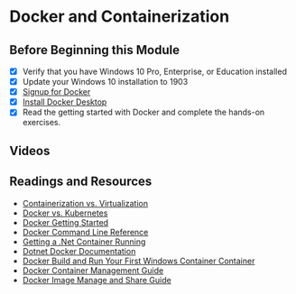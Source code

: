 # Docker and Containerization
## Before Beginning this Module
- [x] Verify that you have Windows 10 Pro, Enterprise, or Education installed
- [x] Update your Windows 10 installation to 1903
- [x] [Signup for Docker](https://hub.docker.com/signup)
- [x] [Install Docker Desktop](https://docs.docker.com/docker-for-windows/install/)
- [x] Read the getting started with Docker and complete the hands-on exercises.
## Videos
## Readings and Resources
* [Containerization vs. Virtualization](https://blog.netapp.com/blogs/containers-vs-vms/)
* [Docker vs. Kubernetes](https://www.guru99.com/kubernetes-vs-docker.html)
* [Docker Getting Started](https://docs.docker.com/get-started/)
* [Docker Command Line Reference](https://docs.docker.com/engine/reference/commandline/docker/)
* [Getting a .Net Container Running](https://hub.docker.com/_/microsoft-dotnet-core-samples)
* [Dotnet Docker Documentation](https://docs.microsoft.com/en-us/dotnet/core/docker/introduction)
* [Docker Build and Run Your First Windows Container Container](https://www.docker.com/blog/build-your-first-docker-windows-server-container/)
* [Docker Container Management Guide](https://www.sumologic.com/insight/docker-containers-management/)
* [Docker Image Manage and Share Guide](https://runnable.com/docker/rails/manage-share-docker-images)

